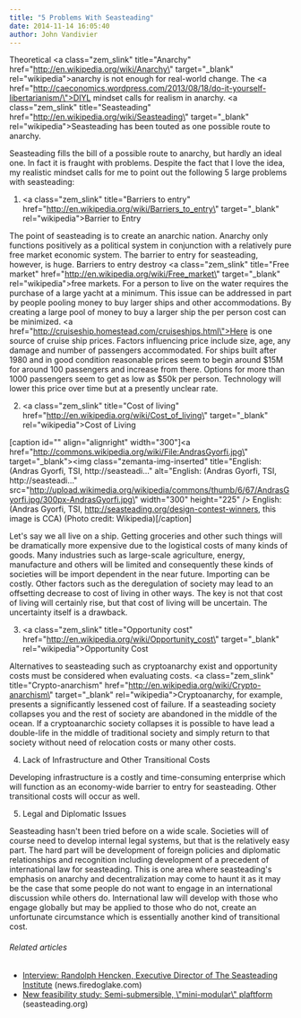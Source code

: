 ```yaml
---
title: "5 Problems With Seasteading"
date: 2014-11-14 16:05:40
author: John Vandivier
---
```




Theoretical <a class=\"zem_slink\" title=\"Anarchy\" href=\"http://en.wikipedia.org/wiki/Anarchy\" target=\"_blank\" rel=\"wikipedia\">anarchy</a> is not enough for real-world change. The <a href=\"http://caeconomics.wordpress.com/2013/08/18/do-it-yourself-libertarianism/\">DIYL</a> mindset calls for realism in anarchy. <a class=\"zem_slink\" title=\"Seasteading\" href=\"http://en.wikipedia.org/wiki/Seasteading\" target=\"_blank\" rel=\"wikipedia\">Seasteading</a> has been touted as one possible route to anarchy.

Seasteading fills the bill of a possible route to anarchy, but hardly an ideal one. In fact it is fraught with problems. Despite the fact that I love the idea, my realistic mindset calls for me to point out the following 5 large problems with seasteading:

1) <a class=\"zem_slink\" title=\"Barriers to entry\" href=\"http://en.wikipedia.org/wiki/Barriers_to_entry\" target=\"_blank\" rel=\"wikipedia\">Barrier to Entry</a>

The point of seasteading is to create an anarchic nation. Anarchy only functions positively as a political system in conjunction with a relatively pure free market economic system. The barrier to entry for seasteading, however, is huge. Barriers to entry destroy <a class=\"zem_slink\" title=\"Free market\" href=\"http://en.wikipedia.org/wiki/Free_market\" target=\"_blank\" rel=\"wikipedia\">free markets</a>. For a person to live on the water requires the purchase of a large yacht at a minimum. This issue can be addressed in part by people pooling money to buy larger ships and other accommodations. By creating a large pool of money to buy a larger ship the per person cost can be minimized. <a href=\"http://cruiseship.homestead.com/cruiseships.html\">Here is one source</a> of cruise ship prices. Factors influencing price include size, age, any damage and number of passengers accommodated. For ships built after 1980 and in good condition reasonable prices seem to begin around $15M for around 100 passengers and increase from there. Options for more than 1000 passengers seem to get as low as $50k per person. Technology will lower this price over time but at a presently unclear rate.

2) <a class=\"zem_slink\" title=\"Cost of living\" href=\"http://en.wikipedia.org/wiki/Cost_of_living\" target=\"_blank\" rel=\"wikipedia\">Cost of Living</a>

[caption id=\"\" align=\"alignright\" width=\"300\"]<a href=\"http://commons.wikipedia.org/wiki/File:AndrasGyorfi.jpg\" target=\"_blank\"><img class=\"zemanta-img-inserted\" title=\"English: (Andras Gyorfi, TSI, http://seasteadi...\" alt=\"English: (Andras Gyorfi, TSI, http://seasteadi...\" src=\"http://upload.wikimedia.org/wikipedia/commons/thumb/6/67/AndrasGyorfi.jpg/300px-AndrasGyorfi.jpg\" width=\"300\" height=\"225\" /></a> English: (Andras Gyorfi, TSI, http://seasteading.org/design-contest-winners, this image is CCA) (Photo credit: Wikipedia)[/caption]

Let's say we all live on a ship. Getting groceries and other such things will be dramatically more expensive due to the logistical costs of many kinds of goods. Many industries such as large-scale agriculture, energy, manufacture and others will be limited and consequently these kinds of societies will be import dependent in the near future. Importing can be costly. Other factors such as the deregulation of society may lead to an offsetting decrease to cost of living in other ways. The key is not that cost of living will certainly rise, but that cost of living will be uncertain. The uncertainty itself is a drawback.

3) <a class=\"zem_slink\" title=\"Opportunity cost\" href=\"http://en.wikipedia.org/wiki/Opportunity_cost\" target=\"_blank\" rel=\"wikipedia\">Opportunity Cost</a>

Alternatives to seasteading such as cryptoanarchy exist and opportunity costs must be considered when evaluating costs. <a class=\"zem_slink\" title=\"Crypto-anarchism\" href=\"http://en.wikipedia.org/wiki/Crypto-anarchism\" target=\"_blank\" rel=\"wikipedia\">Cryptoanarchy</a>, for example, presents a significantly lessened cost of failure. If a seasteading society collapses you and the rest of society are abandoned in the middle of the ocean. If a cryptoanarchic society collapses it is possible to have lead a double-life in the middle of traditional society and simply return to that society without need of relocation costs or many other costs.

4) Lack of Infrastructure and Other Transitional Costs

Developing infrastructure is a costly and time-consuming enterprise which will function as an economy-wide barrier to entry for seasteading. Other transitional costs will occur as well.

5) Legal and Diplomatic Issues

Seasteading hasn't been tried before on a wide scale. Societies will of course need to develop internal legal systems, but that is the relatively easy part. The hard part will be development of foreign policies and diplomatic relationships and recognition including development of a precedent of international law for seasteading. This is one area where seasteading's emphasis on anarchy and decentralization may come to haunt it as it may be the case that some people do not want to engage in an international discussion while others do. International law will develop with those who engage globally but may be applied to those who do not, create an unfortunate circumstance which is essentially another kind of transitional cost.
<h6 class=\"zemanta-related-title\" style=\"font-size:1em;\">Related articles</h6>
<ul class=\"zemanta-article-ul\">
	<li class=\"zemanta-article-ul-li\"><a href=\"http://news.firedoglake.com/2013/08/13/interview-randolph-hencken-executive-director-of-the-seasteading-institute/\" target=\"_blank\">Interview: Randolph Hencken, Executive Director of The Seasteading Institute</a> (news.firedoglake.com)</li>
	<li class=\"zemanta-article-ul-li\"><a href=\"http://www.seasteading.org/2013/07/new-feasibility-study-semi-submersible-mini-modular-plaftform/\" target=\"_blank\">New feasibility study: Semi-submersible, \"mini-modular\" plaftform</a> (seasteading.org)</li>
</ul>